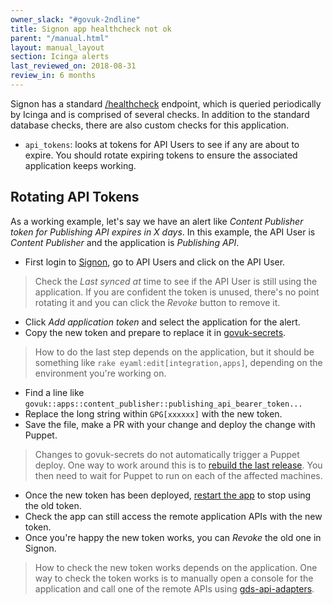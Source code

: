 ```yaml
---
owner_slack: "#govuk-2ndline"
title: Signon app healthcheck not ok
parent: "/manual.html"
layout: manual_layout
section: Icinga alerts
last_reviewed_on: 2018-08-31
review_in: 6 months
---
```


[signon]: https://signon.publishing.service.gov.uk/api_users
[signon-healthcheck]: https://signon.publishing.service.gov.uk/healthcheck
[deploy-puppet]: https://deploy.publishing.service.gov.uk/job/Deploy_Puppet/
[restart-app]: /manual/restart-application
[govuk-secrets]: https://github.com/alphagov/govuk-secrets
[gds-api-adapters]: https://github.com/alphagov/gds-api-adapters/blob/master/lib/gds_api.rb

Signon has a standard [/healthcheck][signon-healthcheck] endpoint, which is queried periodically by Icinga and is comprised of several checks. In addition to the standard database checks, there are also custom checks for this application.

  * `api_tokens`: looks at tokens for API Users to see if any are about to expire. You should rotate expiring tokens to ensure the associated application keeps working.

## Rotating API Tokens

As a working example, let's say we have an alert like *Content Publisher token for Publishing API expires in X days*. In this example, the API User is *Content Publisher* and the application is *Publishing API*.

   * First login to [Signon], go to API Users and click on the API User.

> Check the *Last synced at* time to see if the API User is still using the application. If you are confident the token is unused, there's no point rotating it and you can click the *Revoke* button to remove it.

   * Click *Add application token* and select the application for the alert.
   * Copy the new token and prepare to replace it in [govuk-secrets].

> How to do the last step depends on the application, but it should be something like `rake eyaml:edit[integration,apps]`, depending on the environment you're working on.

   * Find a line like `govuk::apps::content_publisher::publishing_api_bearer_token...`
   * Replace the long string within `GPG[xxxxxx]` with the new token.
   * Save the file, make a PR with your change and deploy the change with Puppet.

> Changes to govuk-secrets do not automatically trigger a Puppet deploy. One way to work around this is to [rebuild the last release][deploy-puppet]. You then need to wait for Puppet to run on each of the affected machines.

   * Once the new token has been deployed, [restart the app][restart-app] to stop using the old token.
   * Check the app can still access the remote application APIs with the new token.
   * Once you're happy the new token works, you can *Revoke* the old one in Signon.

> How to check the new token works depends on the application. One way to check the token works is to manually open a console for the application and call one of the remote APIs using [gds-api-adapters].
